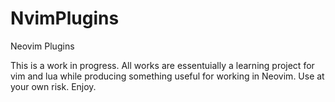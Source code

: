 # NvimPlugins
Neovim Plugins

This is a work in progress. 
All works are essentuially a learning project for vim and lua while producing something useful for working in Neovim. 
Use at your own risk. Enjoy.
